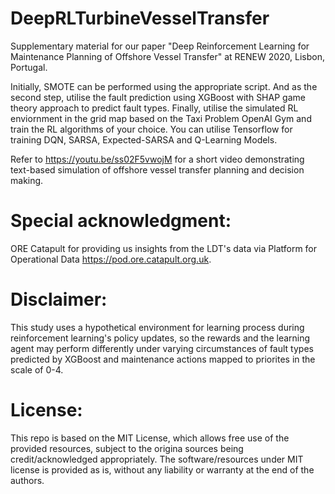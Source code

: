 # DeepRLTurbineVesselTransfer
Supplementary material for our paper "Deep Reinforcement Learning for Maintenance Planning of Offshore Vessel Transfer" at RENEW 2020, Lisbon, Portugal.

Initially, SMOTE can be performed using the appropriate script. And as the second step, utilise the fault prediction using XGBoost with SHAP game theory approach to predict fault types. Finally, utilise the simulated RL enviornment in the grid map based on the Taxi Problem OpenAI Gym and train the RL algorithms of your choice. You can utilise Tensorflow for training DQN, SARSA, Expected-SARSA and Q-Learning Models.

Refer to https://youtu.be/ss02F5vwojM for a short video demonstrating text-based simulation of offshore vessel transfer planning and decision making.

# Special acknowledgment: 
ORE Catapult for providing us insights from the LDT's data via Platform for Operational Data https://pod.ore.catapult.org.uk.

# Disclaimer: 
This study uses a hypothetical environment for learning process during reinforcement learning's policy updates, so the rewards and the learning agent may perform differently under varying circumstances of fault types predicted by XGBoost and maintenance actions mapped to priorites in the scale of 0-4.

# License:
This repo is based on the MIT License, which allows free use of the provided resources, subject to the origina sources being credit/acknowledged appropriately. The software/resources under MIT license is provided as is, without any liability or warranty at the end of the authors. 
